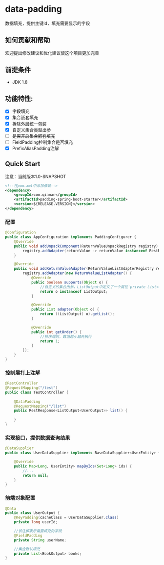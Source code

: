 # data-padding
数据填充，提供主键id，填充需要显示的字段

## 如何贡献和帮助
欢迎提出修改建议和优化建议使这个项目更加完善

## 前提条件
- JDK 1.8

## 功能特性:
- [x] 字段填充
- [x] 集合嵌套填充
- [x] 拆除外层统一包装
- [x] 自定义集合类型出参
- [ ] ~~是否开启集合嵌套填充~~
- [ ] FieldPadding控制集合是否填充
- [x] PrefixAliasPadding注解

## Quick Start
注意：当前版本1.0-SNAPSHOT
```xml
<!--在pom.xml中添加依赖-->
<dependency>
    <groupId>com.qianan</groupId>
    <artifactId>padding-spring-boot-starter</artifactId>
    <version>${RELEASE.VERSION}</version>
</dependency>
```

### 配置
```java
@Configuration
public class AppConfiguration implements PaddingConfigurer {
    @Override
    public void addUnpackComponent(ReturnValueUnpackRegistry registry) {
        registry.addAdapter(returnValue -> returnValue instanceof RestResponse ? ((RestResponse) returnValue).getData() : returnValue);
    }

    @Override
    public void addReturnValueAdapter(ReturnValueListAdapterRegistry registry) {
        registry.addAdapter(new ReturnValueListAdapter() {
            @Override
            public boolean supports(Object o) {
                //自定义的集合出参，ListOutput中定义了一个属性`private List<T> list`
                return o instanceof ListOutput;
            }

            @Override
            public List adapter(Object o) {
                return ((ListOutput) o).getList();
            }

            @Override
            public int getOrder() {
                //排序规则，数值越小越先执行
                return 1;
            }
        });
    }
}

```
### 控制层打上注解
```java
@RestController
@RequestMapping("/test")
public class TestController {
    
    @DataPadding
    @RequestMapping("/list")
    public RestResponse<ListOutput<UserOutput>> list() {
        
    }
}
```
### 实现接口，提供数据查询结果
```java
@DataSupplier
public class UserDataSupplier implements BaseDataSupplier<UserEntity> {

    @Override
    public Map<Long, UserEntity> mapByIds(Set<Long> ids) {
        //...
        return null;
    }
}
```
### 前端对象配置
```java
@Data
public class UserOutput {
    @KeyPadding(cacheClass = UserDataSupplier.class)
    private long userId;

    //该注解表示需要填充的字段
    @FieldPadding
    private String userName;

    //集合默认填充
    private List<BookOutput> books;
}
```
